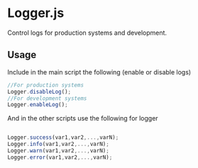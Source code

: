 # Logger.js

Control logs for production systems and development.

## Usage

Include in the main script the following (enable or disable logs)
```javascript
//For production systems
Logger.disableLog();
//For development systems
Logger.enableLog();
```

And in the other scripts use the following for logger
```javascript

Logger.success(var1,var2,...,varN);
Logger.info(var1,var2,...,varN);
Logger.warn(var1,var2,...,varN);
Logger.error(var1,var2,...,varN);


```
